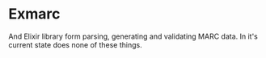 # Exmarc

And Elixir library form parsing, generating and validating MARC data. In it's current state does none of these things.
